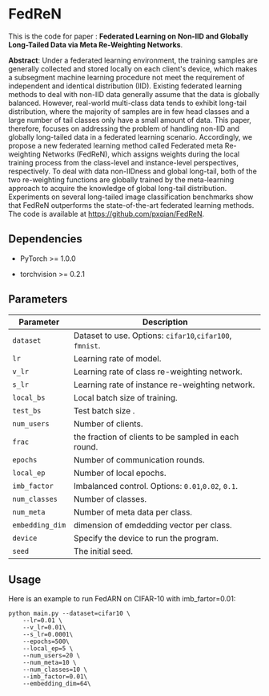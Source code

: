 # FedReN
This is the code for paper :  **Federated Learning on Non-IID and Globally Long-Tailed Data via Meta Re-Weighting Networks**.

**Abstract**: Under a federated learning environment, the training samples are generally collected and stored locally on each client's device, which makes a subsegment  machine learning procedure  not meet the requirement of independent and identical distribution (IID). Existing federated learning methods to deal with non-IID data generally assume that the data is globally balanced. However, real-world multi-class data tends to exhibit long-tail distribution, where the majority of samples are in few head classes and a large number of tail classes only have a small amount of data. This paper, therefore, focuses on addressing the problem of handling non-IID and globally long-tailed data in a federated learning scenario. Accordingly, we propose a new federated learning method called Federated meta Re-weighting Networks (FedReN), which assigns weights during the local training process from the class-level and instance-level perspectives, respectively. To deal with data non-IIDness and global long-tail, both of the two re-weighting functions are globally trained by the meta-learning approach to acquire the knowledge of global long-tail distribution. Experiments on several long-tailed image classification benchmarks show that FedReN outperforms the state-of-the-art federated learning methods. The code is available at https://github.com/pxqian/FedReN.

## Dependencies

* PyTorch >= 1.0.0

* torchvision >= 0.2.1

  

## Parameters

| Parameter     | Description                                              |
| ------------- | -------------------------------------------------------- |
| `dataset`     | Dataset to use. Options: `cifar10`,`cifar100`, `fmnist`. |
| `lr`          | Learning rate of model.                                  |
| `v_lr`        | Learning rate of class re-weighting network.                   |
| `s_lr`        | Learning rate of instance re-weighting network.                   |
| `local_bs`    | Local batch size of training.                            |
| `test_bs`     | Test batch size .                                        |
| `num_users`   | Number of clients.                                       |
| `frac`        | the fraction of clients to be sampled in each round.     |
| `epochs`      | Number of communication rounds.                          |
| `local_ep`    | Number of local epochs.                                  |
| `imb_factor`  | Imbalanced control. Options: `0.01`,`0.02`, `0.1`.       |
| `num_classes` | Number of classes.                                       |
| `num_meta`    | Number of meta data per class.                           |
| `embedding_dim`    | dimension of emdedding vector  per class.                           |
| `device`      | Specify the device to run the program.                   |
| `seed`        | The initial seed.                                        |


## Usage

Here is an example to run FedARN on CIFAR-10 with imb_fartor=0.01:

```
python main.py --dataset=cifar10 \
    --lr=0.01 \
    --v_lr=0.01\
    --s_lr=0.0001\
    --epochs=500\
    --local_ep=5 \
    --num_users=20 \
    --num_meta=10 \
    --num_classes=10 \
    --imb_factor=0.01\
    --embedding_dim=64\
```

